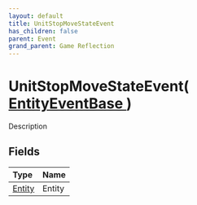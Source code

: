 ```yaml
---
layout: default
title: UnitStopMoveStateEvent
has_children: false
parent: Event
grand_parent: Game Reflection
---
```

# UnitStopMoveStateEvent( [ EntityEventBase ](/riftbreaker-wiki/docs/game-reflection/events/entity_event_base/) )
Description 

## Fields

| Type | Name |
|:----------|:--------------|
| [Entity](/riftbreaker-wiki/docs/game-reflection/classes/entity/) | Entity |

